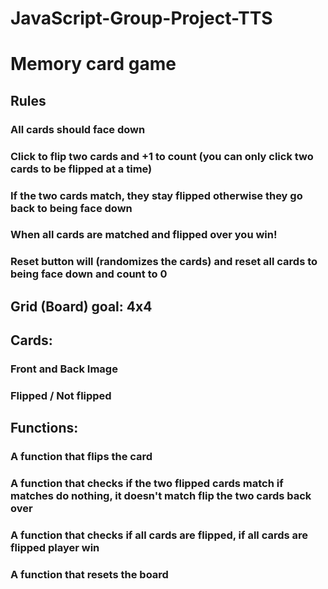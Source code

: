# JavaScript-Group-Project-TTS

# Memory card game

## Rules
### All cards should face down
### Click to flip two cards and +1 to count (you can only click two cards to be flipped at a time)
### If the two cards match, they stay flipped otherwise they go back to being face down
### When all cards are matched and flipped over you win!
### Reset button will (randomizes the cards) and reset all cards to being face down and count to 0

## Grid (Board) goal: 4x4

## Cards:
### Front and Back Image
### Flipped / Not flipped

## Functions:
### A function that flips the card
### A function that checks if the two flipped cards match if matches do nothing, it doesn't match flip the two cards back over
### A function that checks if all cards are flipped, if all cards are flipped player win
### A function that resets the board

